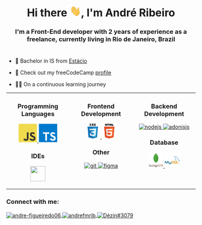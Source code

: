 <div align="center">
  <h1> Hi there <img src="https://github.com/ABSphreak/ABSphreak/blob/master/gifs/Hi.gif" width="30px" height="30px">, I'm André Ribeiro</h1>
  <h3>I'm a Front-End developer with 2 years of experience as a freelance, currently living in Rio de Janeiro, Brazil</h3>
  <h1></h1>
</div>
  
  - 🌱 Bachelor in IS from [Estácio](https://estacio.br/)

  - 🔭 Check out my freeCodeCamp [profile](https://www.freecodecamp.org/Andrestrim)
  
  - 👨‍💻 On a continuous learning journey

<table><tr>
  <td valign="top" width="33%">
    <h3 align="center">Programming Languages</h3>
      <p align="center">
        <a href="https://developer.mozilla.org/en-US/docs/Web/JavaScript" > <img src="https://raw.githubusercontent.com/devicons/devicon/master/icons/javascript/javascript-original.svg" alt="javascript" width="50" height="50"/> </a> 
        <a href="https://www.typescriptlang.org/" > <img src="https://raw.githubusercontent.com/devicons/devicon/master/icons/typescript/typescript-original.svg" alt="typescript" width="50" height="50"/> </a>
      </p>
    <h3 align="center">IDEs</h3>
      <p align="center"> 
        <a href="https://code.visualstudio.com/" > <img src="https://i.ibb.co/vBw3R3Q/Visual-Studio-Code.png" width="40" height="40"/> </a> 
      </p>
  </td>
  <td valign="top" width="33%">
    <h3 align="center">Frontend Development</h3>
      <p align="center"> 
        <a href="https://www.w3schools.com/css/" > <img src="https://raw.githubusercontent.com/devicons/devicon/master/icons/css3/css3-original-wordmark.svg" alt="css3" width="40" height="40"/> </a> 
        <a href="https://www.w3.org/html/" > <img src="https://raw.githubusercontent.com/devicons/devicon/master/icons/html5/html5-original-wordmark.svg" alt="html5" width="40" height="40"/> </a> 
      </p>
    <h3 align="center">Other</h3>
      <p align="center"> 
        <a href="https://git-scm.com/" > <img src="https://www.vectorlogo.zone/logos/git-scm/git-scm-icon.svg" alt="git" width="40" height="40"/> </a> 
        <a href="https://www.figma.com/" > <img src="https://www.vectorlogo.zone/logos/figma/figma-icon.svg" alt="figma" width="40" height="40"/> </a>
      </p>
  </td>
  <td valign="top" width="33%">
    <h3 align="center">Backend Development</h3>
      <p align="center"> 
        <a href="https://nodejs.org" > <img src="https://www.vectorlogo.zone/logos/nodejs/nodejs-icon.svg" alt="nodejs" width="40" height="40"/> </a> 
        <a href="https://adonisjs.com/" > <img src="https://www.vectorlogo.zone/logos/adonisjs/adonisjs-icon.svg" alt="adonisjs" width="40" height="40"/> </a> 
      </p>
    <h3 align="center">Database</h3>
      <p align="center"> 
        <a href="https://www.mongodb.com/" > <img src="https://raw.githubusercontent.com/devicons/devicon/master/icons/mongodb/mongodb-original-wordmark.svg" alt="mongodb" width="40" height="40"/> </a> 
        <a href="https://www.mysql.com/" > <img src="https://raw.githubusercontent.com/devicons/devicon/master/icons/mysql/mysql-original-wordmark.svg" alt="mysql" width="40" height="40"/> </a>
      </p>
  </td>
</tr></table>

<h3>Connect with me:</h3>
    <a href="https://linkedin.com/in/andre-figueiredo06" > <img align="center" src="https://raw.githubusercontent.com/rahuldkjain/github-profile-readme-generator/master/src/images/icons/Social/linked-in-alt.svg" alt="andre-figueiredo06" height="30" width="40" /> </a>
    <a href="https://instagram.com/andrefmrib" > <img align="center" src="https://raw.githubusercontent.com/rahuldkjain/github-profile-readme-generator/master/src/images/icons/Social/instagram.svg" alt="andrefmrib" height="30" width="40" /> </a>
    <a href="https://discordapp.com/users/309102602216538132" > <img align="center" src="https://raw.githubusercontent.com/rahuldkjain/github-profile-readme-generator/master/src/images/icons/Social/discord.svg" alt="Dézin#3079" height="30" width="40" /> </a>




<!--
**Andrestrim/Andrestrim** is a ✨ _special_ ✨ repository because its `README.md` (this file) appears on your GitHub profile.

Here are some ideas to get you started:

- 🔭 I’m currently working on ...
- 🌱 I’m currently learning ...
- 👯 I’m looking to collaborate on ...
- 🤔 I’m looking for help with ...
- 💬 Ask me about ...
- 📫 How to reach me: ...
- 😄 Pronouns: ...
- ⚡ Fun fact: ...
-->

